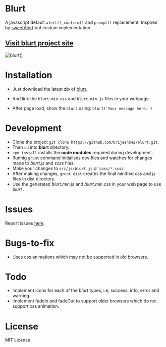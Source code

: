 # Blurt
A javascript default ```alert()```, ```confirm()``` and ```prompt()``` replacement.
Inspired by [sweetAlert](https://github.com/t4t5/sweetalert) but custom implementation.

## [Visit blurt project site](http://bitwiser.in/blurt/)

![blurt()](https://raw.github.com/brijeshb42/blurt/master/src/img/blurt.gif)

# Installation
* Just download the latest zip of [blurt](http://goo.gl/nWQoCQ).
* And link the ```blurt.min.css``` and ```blurt.min.js``` files in your webpage.

	<link rel="stylesheet" href="blurt.min.css">
	<script scr="blurt.min.js"></script>

* After page load, show the ```blurt``` using:
	```blurt('Your message here.')```

# Development
* Clone the project ```git clone https://github.com/brijeshb42/blurt.git```.
* Then ```cd``` into **blurt** directory.
* ```npm install``` installs the **node modules** required during development.
* Runnig ```grunt``` command initialises dev files and watches for changes made to _blurt.js_ and _scss_ files. 
* Make your changes to ```src/js/blurt.js``` or ```sass/*.scss```.
* After making changes, ```grunt dist``` creates the final minified *css* and *js* files in dist directory.
* Use the generated *blurt.min.js* and *blurt.min.css* in your web page to use _blurt_ .

# Issues
Report issues [here](https://github.com/brijeshb42/blurt/issues).

# Bugs-to-fix
* Uses css animations which may not be supported in old browsers.

# Todo
* Implement icons for each of the *blurt* types, i.e, success, info, error and warning.
* Implement fadeIn and fadeOut to support older browsers which do not support css animation.

# License
MIT License